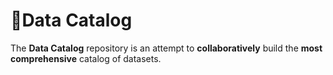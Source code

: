 # :bookmark:Data Catalog

The **Data Catalog** repository is an attempt to **collaboratively** build the **most comprehensive** catalog of  datasets.
